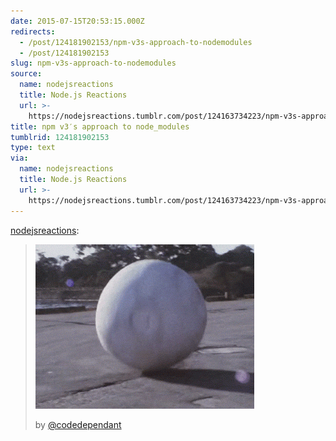 ```yaml
---
date: 2015-07-15T20:53:15.000Z
redirects:
  - /post/124181902153/npm-v3s-approach-to-nodemodules
  - /post/124181902153
slug: npm-v3s-approach-to-nodemodules
source:
  name: nodejsreactions
  title: Node.js Reactions
  url: >-
    https://nodejsreactions.tumblr.com/post/124163734223/npm-v3s-approach-to-nodemodules
title: npm v3′s approach to node_modules
tumblrid: 124181902153
type: text
via:
  name: nodejsreactions
  title: Node.js Reactions
  url: >-
    https://nodejsreactions.tumblr.com/post/124163734223/npm-v3s-approach-to-nodemodules
---
```

<p><a href="http://nodejsreactions.tumblr.com/post/124163734223/npm-v3-s-approach-to-node-modules" class="tumblr_blog">nodejsreactions</a>:</p>

<blockquote><p data-orig-width="350" data-orig-height="263" class="tmblr-full"><img src="./tumblr_inline_nrbp5rwCYP1s0m7nr_500.gif" data-orig-width="350" data-orig-height="263" alt="image"/></p>
<p>by <a href="https://twitter.com/codedependant">@codedependant</a></p></blockquote>
